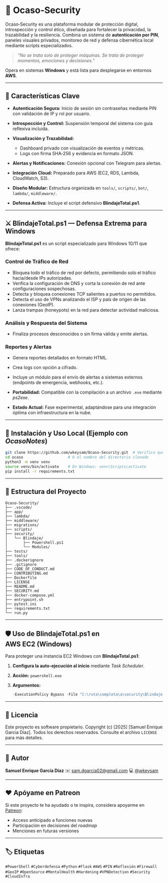 # 🌅 Ocaso‑Security

Ocaso‑Security es una plataforma modular de protección digital, introspección y control ético, diseñada para fortalecer la privacidad, la trazabilidad y la resiliencia. Combina un sistema de **autenticación por PIN**, paneles visuales privados, monitoreo de red y defensa cibernética local mediante scripts especializados.

> *“No se trata solo de proteger máquinas. Se trata de proteger momentos, emociones y decisiones.”*

Opera en sistemas **Windows** y está lista para desplegarse en entornos **AWS**.

---

## 🧠 Características Clave

* **Autenticación Segura:** Inicio de sesión sin contraseñas mediante PIN con validación de IP y rol por usuario.
* **Introspección y Control:** Suspensión temporal del sistema con guía reflexiva incluida.
* **Visualización y Trazabilidad:**

  * Dashboard privado con visualización de eventos y métricas.
  * Logs con firma SHA‑256 y evidencia en formato JSON.
* **Alertas y Notificaciones:** Conexión opcional con Telegram para alertas.
* **Integración Cloud:** Preparado para AWS (EC2, RDS, Lambda, CloudWatch, S3).
* **Diseño Modular:** Estructura organizada en `tools/`, `scripts/`, `bot/`, `lambda/`, `middleware/`.
* **Defensa Activa:** Incluye el script defensivo **BlindajeTotal.ps1**.

---

## ⚔️ BlindajeTotal.ps1 — Defensa Extrema para Windows

**BlindajeTotal.ps1** es un script especializado para Windows 10/11 que ofrece:

### Control de Tráfico de Red

* Bloquea todo el tráfico de red por defecto, permitiendo solo el tráfico hacia/desde IPs autorizadas.
* Verifica la configuración de DNS y corta la conexión de red ante configuraciones sospechosas.
* Detecta y bloquea conexiones TCP salientes a puertos no permitidos.
* Detecta el uso de VPNs analizando el ISP y país de origen de las conexiones (GeoIP).
* Lanza trampas (honeypots) en la red para detectar actividad maliciosa.

### Análisis y Respuesta del Sistema

* Finaliza procesos desconocidos o sin firma válida y emite alertas.

### Reportes y Alertas

* Genera reportes detallados en formato HTML.

* Crea logs con opción a cifrado.

* Incluye un módulo para el envío de alertas a sistemas externos (endpoints de emergencia, webhooks, etc.).

* **Portabilidad:** Compatible con la compilación a un archivo `.exe` mediante *ps2exe*.

* **Estado Actual:** Fase experimental, adaptándose para una integración óptima con infraestructura en la nube.

---

## 🚀 Instalación y Uso Local (Ejemplo con *OcasoNotes*)

```bash
git clone https://github.com/wkeysam/Ocaso-Security.git  # Verifica que sea el repo correcto
cd ocaso                    # O el nombre del directorio clonado
python3 -m venv venv
source venv/bin/activate    # En Windows: venv\Scripts\activate
pip install -r requirements.txt
```

---

## 📂 Estructura del Proyecto

```text
Ocaso-Security/
├── .vscode/
├── app/
├── lambda/
├── middleware/
├── migrations/
├── scripts/
├── security/
│   └── Blindaje/
│       ├── Powershell.ps1
│       └── Modules/
├── tests/
├── tools/
├── .dockerignore
├── .gitignore
├── CODE_OF_CONDUCT.md
├── CONTRIBUTING.md
├── Dockerfile
├── LICENSE
├── README.md
├── SECURITY.md
├── docker-compose.yml
├── entrypoint.sh
├── pytest.ini
├── requirements.txt
└── run.py
```

---

## 🛡️ Uso de BlindajeTotal.ps1 en AWS EC2 (Windows)

Para proteger una instancia EC2 Windows con **BlindajeTotal.ps1**:

1. **Configura la auto‑ejecución al inicio** mediante *Task Scheduler*.
2. **Acción:** `powershell.exe`
3. **Argumentos:**

   ```powershell
   -ExecutionPolicy Bypass -File "C:\ruta\completa\a\security\BlindajeTotal.ps1" -Hardening
   ```

---

## 🔐 Licencia

Este proyecto es software propietario. Copyright (c) [2025] [Samuel Enrique Garcia Díaz]. Todos los derechos reservados.
Consulte el archivo `LICENSE` para más detalles.

---

## 🤝 Autor

**Samuel Enrique García Díaz**
✉️ [sam.dgarcia02@gmail.com](mailto:sam.dgarcia02@gmail.com)
💻 [@wkeysam](https://github.com/wkeysam)

---

## ❤️ Apóyame en Patreon

Si este proyecto te ha ayudado o te inspira, considera apoyarme en [Patreon](https://patreon.com/wkeysam):

* Acceso anticipado a funciones nuevas
* Participación en decisiones del *roadmap*
* Menciones en futuras versiones

---

## 🏷️ Etiquetas

`#PowerShell` `#Cyberdefensa` `#Python` `#Flask` `#AWS` `#PIN` `#Reflexión` `#Firewall` `#GeoIP` `#OpenSource` `#MentalHealth` `#Hardening` `#VPNDetection` `#Security` `#CloudInfra`


